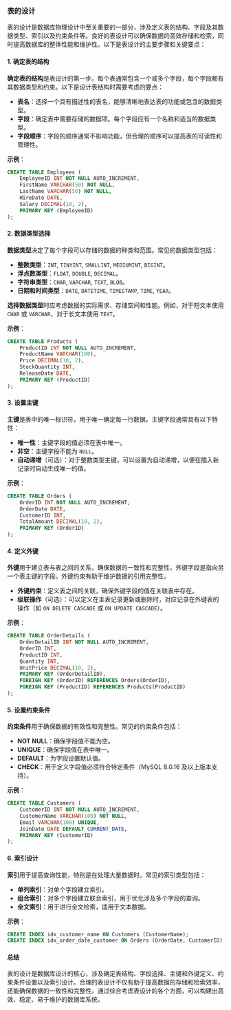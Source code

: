 ### 表的设计

表的设计是数据库物理设计中至关重要的一部分，涉及定义表的结构、字段及其数据类型、索引以及约束条件等。良好的表设计可以确保数据的高效存储和检索，同时提高数据库的整体性能和维护性。以下是表设计的主要步骤和关键要点：

#### 1. 确定表的结构

**确定表的结构**是表设计的第一步。每个表通常包含一个或多个字段，每个字段都有其数据类型和约束。以下是设计表结构时需要考虑的要点：

- **表名**：选择一个具有描述性的表名，能够清晰地表达表的功能或包含的数据类型。
- **字段**：确定表中需要存储的数据项。每个字段应有一个名称和适当的数据类型。
- **字段顺序**：字段的顺序通常不影响功能，但合理的顺序可以提高表的可读性和管理性。

**示例**：
```sql
CREATE TABLE Employees (
    EmployeeID INT NOT NULL AUTO_INCREMENT,
    FirstName VARCHAR(50) NOT NULL,
    LastName VARCHAR(50) NOT NULL,
    HireDate DATE,
    Salary DECIMAL(10, 2),
    PRIMARY KEY (EmployeeID)
);
```

#### 2. 数据类型选择

**数据类型**决定了每个字段可以存储的数据的种类和范围。常见的数据类型包括：

- **整数类型**：`INT`, `TINYINT`, `SMALLINT`, `MEDIUMINT`, `BIGINT`。
- **浮点数类型**：`FLOAT`, `DOUBLE`, `DECIMAL`。
- **字符串类型**：`CHAR`, `VARCHAR`, `TEXT`, `BLOB`。
- **日期和时间类型**：`DATE`, `DATETIME`, `TIMESTAMP`, `TIME`, `YEAR`。

**选择数据类型**时应考虑数据的实际需求、存储空间和性能。例如，对于短文本使用 `CHAR` 或 `VARCHAR`，对于长文本使用 `TEXT`。

**示例**：
```sql
CREATE TABLE Products (
    ProductID INT NOT NULL AUTO_INCREMENT,
    ProductName VARCHAR(100),
    Price DECIMAL(10, 2),
    StockQuantity INT,
    ReleaseDate DATE,
    PRIMARY KEY (ProductID)
);
```

#### 3. 设置主键

**主键**是表中的唯一标识符，用于唯一确定每一行数据。主键字段通常具有以下特性：

- **唯一性**：主键字段的值必须在表中唯一。
- **非空**：主键字段不能为 `NULL`。
- **自动递增**（可选）：对于整数类型主键，可以设置为自动递增，以便在插入新记录时自动生成唯一的值。

**示例**：
```sql
CREATE TABLE Orders (
    OrderID INT NOT NULL AUTO_INCREMENT,
    OrderDate DATE,
    CustomerID INT,
    TotalAmount DECIMAL(10, 2),
    PRIMARY KEY (OrderID)
);
```

#### 4. 定义外键

**外键**用于建立表与表之间的关系，确保数据的一致性和完整性。外键字段是指向另一个表主键的字段。外键约束有助于维护数据的引用完整性。

- **外键约束**：定义表之间的关联，确保外键字段的值在关联表中存在。
- **级联操作**（可选）：可以定义在主表记录更新或删除时，对应记录在外键表的操作（如 `ON DELETE CASCADE` 或 `ON UPDATE CASCADE`）。

**示例**：
```sql
CREATE TABLE OrderDetails (
    OrderDetailID INT NOT NULL AUTO_INCREMENT,
    OrderID INT,
    ProductID INT,
    Quantity INT,
    UnitPrice DECIMAL(10, 2),
    PRIMARY KEY (OrderDetailID),
    FOREIGN KEY (OrderID) REFERENCES Orders(OrderID),
    FOREIGN KEY (ProductID) REFERENCES Products(ProductID)
);
```

#### 5. 设置约束条件

**约束条件**用于确保数据的有效性和完整性。常见的约束条件包括：

- **NOT NULL**：确保字段值不能为空。
- **UNIQUE**：确保字段值在表中唯一。
- **DEFAULT**：为字段设置默认值。
- **CHECK**：用于定义字段值必须符合特定条件（MySQL 8.0.16 及以上版本支持）。

**示例**：
```sql
CREATE TABLE Customers (
    CustomerID INT NOT NULL AUTO_INCREMENT,
    CustomerName VARCHAR(100) NOT NULL,
    Email VARCHAR(100) UNIQUE,
    JoinDate DATE DEFAULT CURRENT_DATE,
    PRIMARY KEY (CustomerID)
);
```

#### 6. 索引设计

**索引**用于提高查询性能，特别是在处理大量数据时。常见的索引类型包括：

- **单列索引**：对单个字段建立索引。
- **组合索引**：对多个字段建立联合索引，用于优化涉及多个字段的查询。
- **全文索引**：用于进行全文检索，适用于文本数据。

**示例**：
```sql
CREATE INDEX idx_customer_name ON Customers (CustomerName);
CREATE INDEX idx_order_date_customer ON Orders (OrderDate, CustomerID);
```

#### 总结

表的设计是数据库设计的核心，涉及确定表结构、字段选择、主键和外键定义、约束条件设置以及索引设计。合理的表设计不仅有助于提高数据的存储和检索效率，还能确保数据的一致性和完整性。通过综合考虑表设计的各个方面，可以构建出高效、稳定、易于维护的数据库系统。